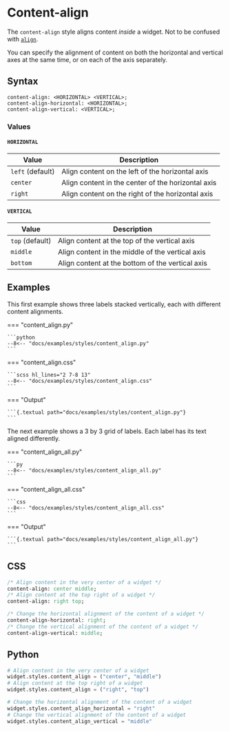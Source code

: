 # Content-align

The `content-align` style aligns content _inside_ a widget.
Not to be confused with [`align`](../align).

You can specify the alignment of content on both the horizontal and vertical axes at the same time,
or on each of the axis separately.


## Syntax

```
content-align: <HORIZONTAL> <VERTICAL>;
content-align-horizontal: <HORIZONTAL>;
content-align-vertical: <VERTICAL>;
```

### Values

#### `HORIZONTAL`

| Value            | Description                                        |
| ---------------- | -------------------------------------------------- |
| `left` (default) | Align content on the left of the horizontal axis   |
| `center`         | Align content in the center of the horizontal axis |
| `right`          | Align content on the right of the horizontal axis  |

#### `VERTICAL`

| Value           | Description                                      |
| --------------- | ------------------------------------------------ |
| `top` (default) | Align content at the top of the vertical axis    |
| `middle`        | Align content in the middle of the vertical axis |
| `bottom`        | Align content at the bottom of the vertical axis |

## Examples

This first example shows three labels stacked vertically, each with different content alignments.

=== "content_align.py"

    ```python
    --8<-- "docs/examples/styles/content_align.py"
    ```

=== "content_align.css"

    ```scss hl_lines="2 7-8 13"
    --8<-- "docs/examples/styles/content_align.css"
    ```

=== "Output"

    ```{.textual path="docs/examples/styles/content_align.py"}
    ```

The next example shows a 3 by 3 grid of labels.
Each label has its text aligned differently.

=== "content_align_all.py"

    ```py
    --8<-- "docs/examples/styles/content_align_all.py"
    ```

=== "content_align_all.css"

    ```css
    --8<-- "docs/examples/styles/content_align_all.css"
    ```

=== "Output"

    ```{.textual path="docs/examples/styles/content_align_all.py"}
    ```

## CSS

```sass
/* Align content in the very center of a widget */
content-align: center middle;
/* Align content at the top right of a widget */
content-align: right top;

/* Change the horizontal alignment of the content of a widget */
content-align-horizontal: right;
/* Change the vertical alignment of the content of a widget */
content-align-vertical: middle;
```

## Python
```python
# Align content in the very center of a widget
widget.styles.content_align = ("center", "middle")
# Align content at the top right of a widget
widget.styles.content_align = ("right", "top")

# Change the horizontal alignment of the content of a widget
widget.styles.content_align_horizontal = "right"
# Change the vertical alignment of the content of a widget
widget.styles.content_align_vertical = "middle"
```

